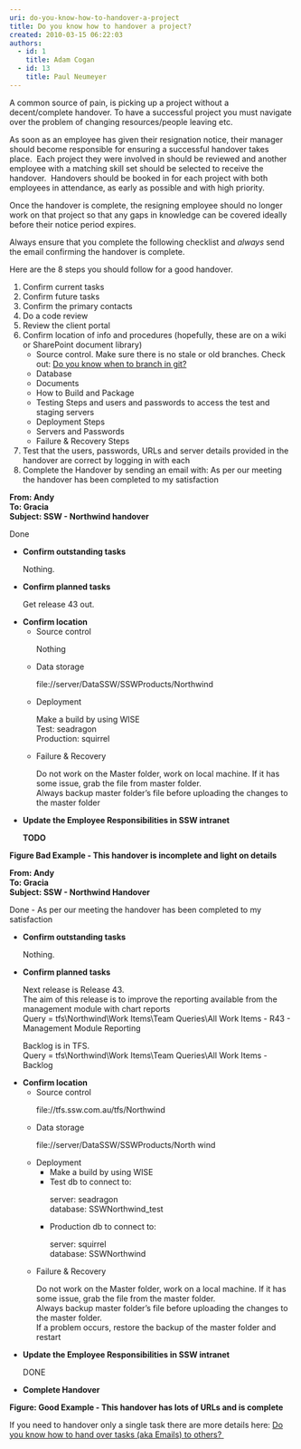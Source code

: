 ```yaml
---
uri: do-you-know-how-to-handover-a-project
title: Do you know how to handover a project?
created: 2010-03-15 06:22:03
authors:
  - id: 1
    title: Adam Cogan
  - id: 13
    title: Paul Neumeyer
---
```





<span class='intro'> <p>A common source of pain, is picking up a project without a decent/complete handover. To have a successful project you must navigate over the problem of changing resources/people&#160;leaving etc.<br></p><p>As soon as an employee has given their resignation notice, their manager should become responsible for ensuring a successful handover takes place.&#160; Each project they were involved in should be reviewed and another employee with a matching skill set should be selected to receive the handover.&#160; Handovers should be booked in for each project with both employees in attendance, as early as possible and with high priority.</p><p>Once the handover is complete, the resigning employee should no longer work on that project so that any gaps in knowledge can be covered ideally before their notice period expires.<br></p><p>Always ensure that you&#160;complete the following checklist and <em>always </em>send the email confirming the handover is complete.</p><p>Here are the&#160;8 steps you should follow for a good handover. <br></p> </span>

<ol><li>Confirm current tasks</li><li>Confirm future tasks</li><li>Confirm the primary contacts</li><li>Do a code review</li><li>Review the client portal</li><li>Confirm location of info and procedures (hopefully, these are on a wiki or SharePoint document library)<ul><li>Source control. Make sure there is no stale or old branches.&#160;​​​Check out&#58; <a href="/_layouts/15/FIXUPREDIRECT.ASPX?WebId=3dfc0e07-e23a-4cbb-aac2-e778b71166a2&amp;TermSetId=07da3ddf-0924-4cd2-a6d4-a4809ae20160&amp;TermId=d12d969d-0a5f-4d75-8f6b-1c33ac8f74a1">​​Do you know when to branch in git?​</a><br></li><li>Database</li><li>Documents</li><li>How to Build and Package</li><li>Testing&#160;Steps&#160;and&#160;users and passwords to access&#160;the test and staging servers&#160;&#160;</li><li>Deployment Steps</li><li>Servers and Passwords</li><li>Failure &amp; Recovery Steps</li></ul></li><li>Test that the users, passwords, URLs and server details provided in the handover are correct by logging in with each</li><li>Complete the Handover by sending an email with&#58; As per our meeting the handover has been completed to my satisfaction</li></ol>
<font class="ms-rteCustom-GreyBox"> <p> 
      <b>From&#58;&#160;Andy<br>To&#58;&#160;Gracia<br>Subject&#58;&#160;SSW - Northwind handover</b></p>
   <p>Done</p>
   <ul><li> 
         <strong>Confirm outstanding tasks </strong>
         <p>Nothing.<br></p></li><li> 
         <strong>Confirm planned tasks </strong>
         <p>Get release 43 out.</p></li><li> 
         <strong>Confirm location </strong>
         <ul><li>Source control<p>Nothing</p></li><li>Data storage<p> 
                  <a shape="rect">file&#58;//server/DataSSW/SSWProducts/Northwind</a></p></li><li>Deployment<p>Make a build by using WISE<br>Test&#58;&#160;seadragon<br>Production&#58;&#160;squirrel</p></li><li>Failure &amp; Recovery<p>Do not work on the Master folder, work on local machine. If it has some issue, grab the file from master folder.<br>Always backup master folder’s file before uploading the changes to the master folder</p></li></ul></li><li> 
         <strong>Update the Employee Responsibilities in SSW intranet </strong>
         <p> 
            <b>TODO</b> </p></li></ul> </font> <strong class="ms-rteCustom-FigureBad">​​​Figure Bad Example - This handover is incomplete and light on details</strong> <br><font class="ms-rteCustom-GreyBox"> <p> 
      <b>From&#58;&#160;Andy<br>To&#58; Gracia<br>Subject&#58;&#160;SSW - Northwind Handover</b> </p>
   <p>Done -&#160;As per our meeting the handover has been completed to my satisfaction <br></p>
   <ul><li> 
         <strong>Confirm outstanding tasks </strong>
         <p>Nothing.</p></li><li> 
         <strong>Confirm planned tasks </strong>
         <p>Next release is Release 43.<br>The aim of&#160;this release is to improve&#160;the reporting available from the management module with chart reports<br>Query&#160;= tfs\Northwind\Work Items\Team Queries\All Work Items - R43 - Management Module Reporting</p><p>Backlog is in TFS.<br>Query = tfs\Northwind\Work Items\Team Queries\All Work Items - Backlog</p></li><li> 
         <strong>Confirm location </strong>
         <ul><li>Source control<p>
                  <a shape="rect">file&#58;//tfs.ssw.com.au/tfs/Northwind</a></p></li><li>Data storage<p> 
                  <a shape="rect">file&#58;//server/DataSSW/SSWProducts/North wind</a></p></li><li>Deployment<ul><li>Make a build by using WISE</li><li>Test db to connect to&#58;<p>server&#58; seadragon<br>database&#58; SSWNorthwind_test</p></li><li>Production db to connect to&#58;<p>server&#58; squirrel<br>database&#58; SSWNorthwind&#160;<br></p></li></ul></li><li>Failure &amp; Recovery<p>Do not work on the Master folder, work on a local machine. If it has some issue, grab the file from the master folder.<br>Always backup master folder’s file before uploading the changes to the master folder.<br>If a problem occurs, restore the backup of the master folder and restart<br></p></li></ul></li><li> 
         <strong>Update the Employee Responsibilities in SSW intranet </strong>
         <p>DONE</p></li><li> 
         <strong>Complete Handover </strong></li></ul> </font> <strong class="ms-rteCustom-FigureGood">Figure&#58; Good Example - This handover has lots of URLs and is complete</strong><br>
<p>If you need to handover only a single task there are more details here&#58;&#160;<a shape="rect" href="/_layouts/15/FIXUPREDIRECT.ASPX?WebId=3dfc0e07-e23a-4cbb-aac2-e778b71166a2&amp;TermSetId=07da3ddf-0924-4cd2-a6d4-a4809ae20160&amp;TermId=2586b50a-21b6-40b0-8004-d90d1b029bec">Do you know how to hand over tasks (aka Emails) to others? ​</a>​<br><br></p>


